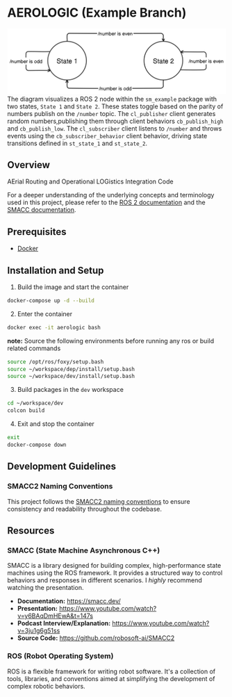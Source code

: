 # AEROLOGIC (Example Branch)

![sketch_sm_example](docs/sm_example_diagram.png)
The diagram visualizes a ROS 2 node within the `sm_example` package with two states, `State 1` and `State 2`. These states toggle based on the parity of numbers publish on the `/number` topic. The `cl_publisher` client generates random numbers,publishing them through client behaviors `cb_publish_high` and `cb_publish_low`. The `cl_subscriber` client listens to `/number` and throws events using the `cb_subscriber_behavior` client behavior, driving state transitions defined in `st_state_1` and `st_state_2`.

## Overview

AErial Routing and Operational LOGistics Integration Code

For a deeper understanding of the underlying concepts and terminology used in this project, please refer to the [ROS 2 documentation](https://docs.ros.org/en/rolling/Concepts.html) and the [SMACC documentation](https://smacc.dev/intro-to-substate-objects/).

## Prerequisites

-   [Docker](https://docker.com)

## Installation and Setup

1. Build the image and start the container

```sh
docker-compose up -d --build
```

2. Enter the container

```sh
docker exec -it aerologic bash
```

**note:** Source the following environments before running any ros or build related commands

```sh
source /opt/ros/foxy/setup.bash
source ~/workspace/dep/install/setup.bash
source ~/workspace/dev/install/setup.bash
```

3. Build packages in the `dev` workspace

```sh
cd ~/workspace/dev
colcon build
```

4. Exit and stop the container

```sh
exit
docker-compose down
```

## Development Guidelines

### SMACC2 Naming Conventions

This project follows the [SMACC2 naming conventions](https://smacc.dev/naming-convention/) to ensure consistency and readability throughout the codebase.

## Resources

### SMACC (State Machine Asynchronous C++)

SMACC is a library designed for building complex, high-performance state machines using the ROS framework. It provides a structured way to control behaviors and responses in different scenarios. I _highly_ recommend watching the presentation.

-   **Documentation:** https://smacc.dev/
-   **Presentation:** https://www.youtube.com/watch?v=y6BAqDmHEwA&t=147s
-   **Podcast Interview/Explanation:** https://www.youtube.com/watch?v=3ju1g6g51ss
-   **Source Code:** https://github.com/robosoft-ai/SMACC2

### ROS (Robot Operating System)

ROS is a flexible framework for writing robot software. It's a collection of tools, libraries, and conventions aimed at simplifying the development of complex robotic behaviors.
